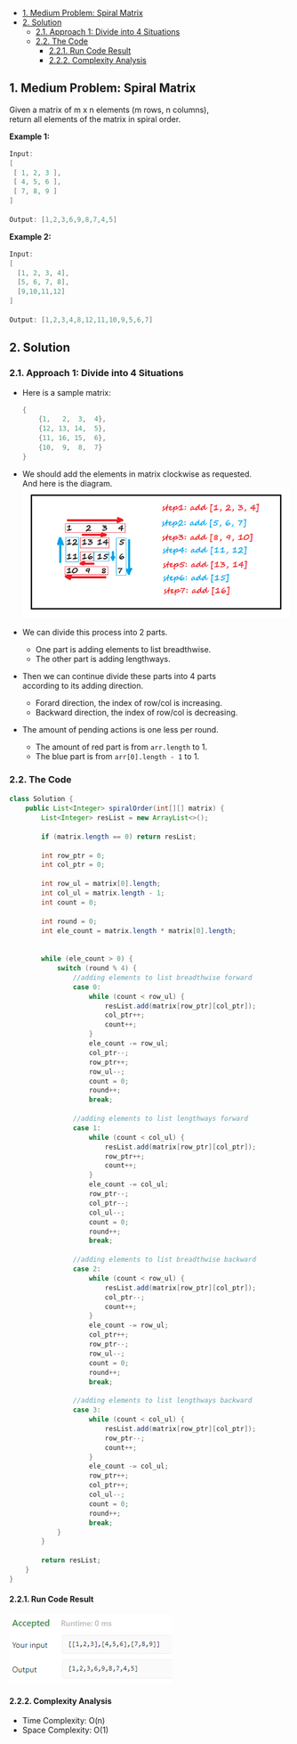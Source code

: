 <!-- TOC -->

- [1. Medium Problem: Spiral Matrix](#1-medium-problem-spiral-matrix)
- [2. Solution](#2-solution)
  - [2.1. Approach 1: Divide into 4 Situations](#21-approach-1-divide-into-4-situations)
  - [2.2. The Code](#22-the-code)
    - [2.2.1. Run Code Result](#221-run-code-result)
    - [2.2.2. Complexity Analysis](#222-complexity-analysis)

<!-- /TOC -->

## 1. Medium Problem: Spiral Matrix
Given a matrix of m x n elements (m rows, n columns),  
return all elements of the matrix in spiral order.  

**Example 1:**  
```java
Input:
[
 [ 1, 2, 3 ],
 [ 4, 5, 6 ],
 [ 7, 8, 9 ]
]

Output: [1,2,3,6,9,8,7,4,5]
```

**Example 2:**  
```java
Input:
[
  [1, 2, 3, 4],
  [5, 6, 7, 8],
  [9,10,11,12]
]

Output: [1,2,3,4,8,12,11,10,9,5,6,7]
```

## 2. Solution

### 2.1. Approach 1: Divide into 4 Situations
- Here is a sample matrix:  
  ```java
  {
      {1,   2,  3,  4},
      {12, 13, 14,  5},
      {11, 16, 15,  6},
      {10,  9,  8,  7}
  }
  ```

- We should add the elements in matrix clockwise as requested.  
  And here is the diagram.
  ![pic](../99.images/2020-10-26-09-17-07.png)

- We can divide this process into 2 parts.  
  - One part is adding elements to list breadthwise.  
  - The other part is adding lengthways.

- Then we can continue divide these parts into 4 parts  
  according to its adding direction.
  - Forard direction, the index of row/col is increasing.
  - Backward direction, the index of row/col is decreasing.

- The amount of pending actions is one less per round.
  - The amount of red part is from `arr.length` to 1.
  - The blue part is from `arr[0].length - 1` to 1.

### 2.2. The Code
```java
class Solution {
    public List<Integer> spiralOrder(int[][] matrix) {
        List<Integer> resList = new ArrayList<>();

        if (matrix.length == 0) return resList;

        int row_ptr = 0;
        int col_ptr = 0;

        int row_ul = matrix[0].length;
        int col_ul = matrix.length - 1;
        int count = 0;

        int round = 0;
        int ele_count = matrix.length * matrix[0].length;


        while (ele_count > 0) {
            switch (round % 4) {
                //adding elements to list breadthwise forward
                case 0:
                    while (count < row_ul) {
                        resList.add(matrix[row_ptr][col_ptr]);
                        col_ptr++;
                        count++;
                    }
                    ele_count -= row_ul;
                    col_ptr--;
                    row_ptr++;
                    row_ul--;
                    count = 0;
                    round++;
                    break;
                
                //adding elements to list lengthways forward
                case 1:
                    while (count < col_ul) {
                        resList.add(matrix[row_ptr][col_ptr]);
                        row_ptr++;
                        count++;
                    }
                    ele_count -= col_ul;
                    row_ptr--;
                    col_ptr--;
                    col_ul--;
                    count = 0;
                    round++;
                    break;
                
                //adding elements to list breadthwise backward
                case 2:
                    while (count < row_ul) {
                        resList.add(matrix[row_ptr][col_ptr]);
                        col_ptr--;
                        count++;
                    }
                    ele_count -= row_ul;
                    col_ptr++;
                    row_ptr--;
                    row_ul--;
                    count = 0;
                    round++;
                    break;
                
                //adding elements to list lengthways backward
                case 3:
                    while (count < col_ul) {
                        resList.add(matrix[row_ptr][col_ptr]);
                        row_ptr--;
                        count++;
                    }
                    ele_count -= col_ul;
                    row_ptr++;
                    col_ptr++;
                    col_ul--;
                    count = 0;
                    round++;
                    break;
            }
        }

        return resList;
    }
}
```

#### 2.2.1. Run Code Result
![pic](../99.images/2020-10-26-09-54-07.png)

#### 2.2.2. Complexity Analysis
- Time Complexity: O(n)
- Space Complexity: O(1)